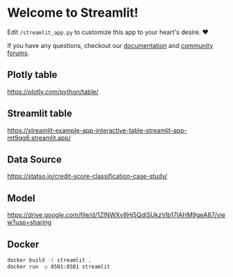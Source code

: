 # Welcome to Streamlit!

Edit `/streamlit_app.py` to customize this app to your heart's desire. :heart:

If you have any questions, checkout our [documentation](https://docs.streamlit.io) and [community
forums](https://discuss.streamlit.io).

## Plotly table

https://plotly.com/python/table/

## Streamlit table

https://streamlit-example-app-interactive-table-streamlit-app-mt9qg6.streamlit.app/

## Data Source

https://statso.io/credit-score-classification-case-study/


## Model

https://drive.google.com/file/d/1ZINWXv8Hj5QdiSUkzVlb17lAHM9geA87/view?usp=sharing

## Docker 

```bash
docker build -t streamlit .
docker run -p 8501:8501 streamlit
```